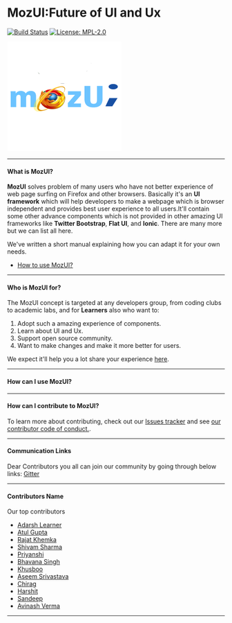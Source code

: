 # MozUI:Future of UI and Ux
[![Build Status](https://travis-ci.org/Manishearth/rust-clippy.svg?branch=master)]()
[![License: MPL-2.0](https://img.shields.io/crates/l/clippy.svg)](#License)

![alt text](/images/MaozUI.png)

***

#### What is MozUI?

**MozUI** solves problem of many users who have not better experience of web page surfing on Firefox and other browsers.
Basically it's an **UI framework** which will help developers to make a webpage which is browser independent and provides best user experience to all users.It'll contain some other advance components which is not provided in other amazing UI frameworks like **Twitter Bootstrap**, **Flat UI**, and **Ionic**.
There are many more but we can list all here.

We've written a short manual explaining how you can adapt it for your own needs.

* [How to use MozUI?](https://github.com/MozillaKNITOpenSource/MozUI/wiki)

***

#### Who is MozUI for?

The MozUI concept is targeted at any developers group, from coding clubs to academic labs, and for **Learners** also who want to:

1. Adopt such a amazing experience of components.
2. Learn about UI and Ux.
3. Support open source community.
4. Want to make changes and make it more better for users.

We expect it'll help you a lot share your experience [here](https://facebook.com/learneradarsh). 

***

#### How can I use MozUI?

***

#### How can I contribute to MozUI?


To learn more about contributing, check out our [Issues tracker](https://github.com/MozillaKNITOpenSource/MozUI/issues) and see [our contributor code of conduct.](/Contribution_Guidelines.md).

***

#### Communication Links
Dear Contributors you all can join our community by going through below links:
[Gitter](https://gitter.im/MozUI-Future-of-UI-and-Ux/Lobby)
***
#### Contributors Name
Our top contributors
* [Adarsh Learner](https://learneradarsh.github.io)
* [Atul Gupta](https://github.com/atul-ag)
* [Rajat Khemka](https://github.com/rajatkhemka)
* [Shivam Sharma](https://github.com/shvm-7397)
* [Priyanshi](https://github.com/pppriya)
* [Bhavana Singh](https://github.com/BH12ri)
* [Khusboo](https://github.com/khushboo998)
* [Aseem Srivastava](https://github.com/as3eem)
* [Chirag](https://github.com/chiraggoyal0714)
* [Harshit](https://github.com/hagrawal97-github)
* [Sandeep](https://github.com/sandynigs)
* [Avinash Verma](https://github.com/Adien7368)
***

